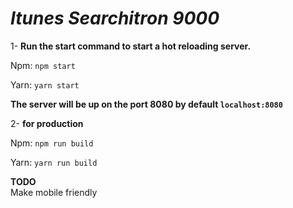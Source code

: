 # _Itunes Searchitron 9000_

1- **Run the start command to start a hot reloading server.**

Npm: `npm start`

Yarn: `yarn start`

**The server will be up on the port 8080 by default `localhost:8080`**

2- **for production**

Npm: `npm run build`

Yarn: `yarn run build`

**TODO**  
Make mobile friendly
